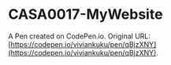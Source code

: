 # CASA0017-MyWebsite

A Pen created on CodePen.io. Original URL: [https://codepen.io/viviankuku/pen/qBjzXNY](https://codepen.io/viviankuku/pen/qBjzXNY).


